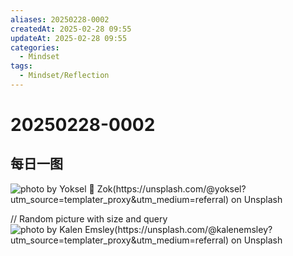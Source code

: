 ```yaml
---
aliases: 20250228-0002
createdAt: 2025-02-28 09:55
updateAt: 2025-02-28 09:55
categories:
  - Mindset
tags:
  - Mindset/Reflection
---
```

# 20250228-0002


## 每日一图
![photo by Yoksel 🌿 Zok(https://unsplash.com/@yoksel?utm_source=templater_proxy&utm_medium=referral) on Unsplash](https://images.unsplash.com/photo-1631376158521-7055df9fba09?crop=entropy&cs=srgb&fm=jpg&ixid=M3w2NDU1OTF8MHwxfHJhbmRvbXx8fHx8fHx8fDE3NDA3MDc3Mzl8&ixlib=rb-4.0.3&q=85&w=800&h=600)

// Random picture with size and query
![photo by Kalen Emsley(https://unsplash.com/@kalenemsley?utm_source=templater_proxy&utm_medium=referral) on Unsplash](https://images.unsplash.com/photo-1464823063530-08f10ed1a2dd?crop=entropy&cs=srgb&fm=jpg&ixid=M3w2NDU1OTF8MHwxfHJhbmRvbXx8fHx8fHx8fDE3NDA3MDc3Mzl8&ixlib=rb-4.0.3&q=85&w=800&h=800)
